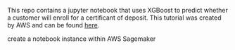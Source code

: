 This repo contains a jupyter notebook that uses XGBoost to predict whether a customer will enroll for a certificant of deposit. This tutorial was created by AWS and can be found [here](https://aws.amazon.com/getting-started/hands-on/build-train-deploy-machine-learning-model-sagemaker/).

create a notebook instance within AWS Sagemaker
